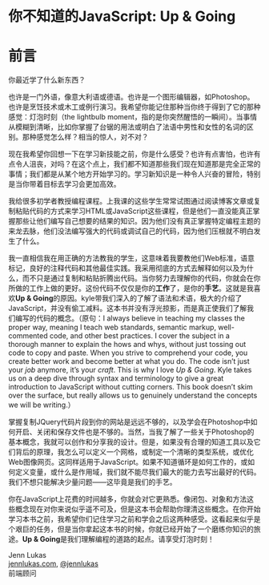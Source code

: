 # 你不知道的JavaScript: Up & Going
# 前言

你最近学了什么新东西？

也许是一门外语，像意大利语或德语。也许是一个图形编辑器，如Photoshop。也许是烹饪技术或木工或例行演习。我希望你能记住那种当你终于得到了它的那种感觉：灯泡时刻（the lightbulb moment，指的是你突然醒悟的一瞬间）。当事情从模糊到清晰，比如你掌握了台锯的用法或明白了法语中男性和女性的名词的区别。那种感觉怎么样？相当的惊人，对不对？

现在我希望你回想一下在学习新技能之前，你是什么感受？也许有点害怕，也许有点令人沮丧，对吗？在这个点上，我们都不知道那些我们现在知道那是完全正常的事情；我们都是从某个地方开始学习的。学习新知识是一种令人兴奋的冒险，特别是当你带着目标去学习会更加高效。

我给很多初学者教授编程课程。上我课的这些学生常常试图通过阅读博客文章或复制粘贴代码的方式来学习HTML或JavaScript这些课程，但是他们一直没能真正掌握那些让他们编写自己想要的结果的知识。因为他们没有真正掌握特定编程主题的来龙去脉，他们没法编写强大的代码或调试自己的代码，因为他们压根就不明白发生了什么。

我一直相信我在用正确的方法教我的学生，这意味着我要教他们Web标准，语意标记，良好的注释代码和其他最佳实践。我采用彻底的方式去解释如何以及为什么，而不只是通过复制和粘贴折腾出代码。当你努力去理解你的代码，你就会在你所做的工作上做的更好。这份代码不仅仅是你的**工作**了，是你的**手艺**。这就是我喜欢**Up & Going**的原因。kyle带我们深入的了解了语法和术语，极大的介绍了JavaScript，并没有偷工减料。这本书并没有浮光掠影，而是真正使我们了解我们编写的代码的概念。（原句：I always believe in teaching my classes the proper way, meaning I teach web standards, semantic markup, well-commented code, and other best practices. I cover the subject in a thorough manner to explain the hows and whys, without just tossing out code to copy and paste. When you strive to comprehend your code, you create better work and become better at what you do. The code isn’t just your *job* anymore, it’s your *craft*. This is why I love *Up & Going*. Kyle takes us on a deep dive through syntax and terminology to give a great introduction to JavaScript without cutting corners. This book doesn’t skim over the surface, but really allows us to genuinely understand the concepts we will be writing.）

掌握复制JQuery代码片段到你的网站是远远不够的，以及学会在Photoshop中如何开启、关闭和保存文件也是不够的。当然，当我了解了一些关于Photoshop的基本概念，我就可以创作和分享我的设计。但是，如果没有合理的知道工具以及它们背后的原理，我怎么可以定义一个网格，或制定一个清晰的类型系统，或优化Web图像网页。这同样适用于JavaScript。如果不知道循环是如何工作的，或如何定义变量，或什么是作用域，我们就不能尽我们最大的能力去写出最好的代码。我们不想只能解决少量问题——这毕竟是我们的手艺。

你在JavaScript上花费的时间越多，你就会对它更熟悉。像闭包、对象和方法这些概念现在对你来说似乎遥不可及，但是这本书会帮助你理清这些概念。在你开始学习本书之前，我希望你们记住学习之前和学会之后这两种感受。这看起来似乎是个艰巨的任务，但是当你拿起这本书的时候，你就已经开始了一个磨练你知识的旅途。**Up & Going**是我们理解编程的道路的起点。请享受灯泡时刻！

Jenn Lukas<br>
[jennlukas.com](http://jennlukas.com/), [@jennlukas](https://twitter.com/jennlukas)<br>
前端顾问
